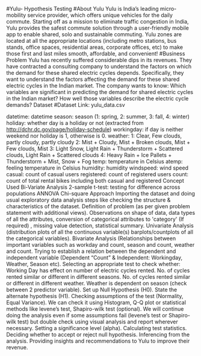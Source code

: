 #Yulu- Hypothesis Testing
#About Yulu
Yulu is India’s leading micro-mobility service provider, which offers unique vehicles for the daily commute. Starting off as a mission to eliminate traffic congestion in India, Yulu provides the safest commute solution through a user-friendly mobile app to enable shared, solo and sustainable commuting.
Yulu zones are located at all the appropriate locations (including metro stations, bus stands, office spaces, residential areas, corporate offices, etc) to make those first and last miles smooth, affordable, and convenient!
#Business Problem
Yulu has recently suffered considerable dips in its revenues.
They have contracted a consulting company to understand the factors on which the demand for these shared electric cycles depends.
Specifically, they want to understand the factors affecting the demand for these shared electric cycles in the Indian market.
The company wants to know:
Which variables are significant in predicting the demand for shared electric cycles in the Indian market?
How well those variables describe the electric cycle demands?
Dataset
#Dataset Link: yulu_data.csv

datetime: datetime
season: season (1: spring, 2: summer, 3: fall, 4: winter)
holiday: whether day is a holiday or not (extracted from http://dchr.dc.gov/page/holiday-schedule)
workingday: if day is neither weekend nor holiday is 1, otherwise is 0.
weather: 1: Clear, Few clouds, partly cloudy, partly cloudy 2: Mist + Cloudy, Mist + Broken clouds, Mist + Few clouds, Mist 3: Light Snow, Light Rain + Thunderstorm + Scattered clouds, Light Rain + Scattered clouds 4: Heavy Rain + Ice Pallets + Thunderstorm + Mist, Snow + Fog
temp: temperature in Celsius
atemp: feeling temperature in Celsius
humidity: humidity
windspeed: wind speed
casual: count of casual users
registered: count of registered users
count: count of total rental bikes including both casual and registered
Concept Used
Bi-Variate Analysis
2-sample t-test: testing for difference across populations
ANNOVA
Chi-square
Approach
Importing the dataset and doing usual exploratory data analysis steps like checking the structure & characteristics of the dataset.
Definition of problem (as per given problem statement with additional views).
Observations on shape of data, data types of all the attributes, conversion of categorical attributes to 'category' (If required) , missing value detection, statistical summary.
Univariate Analysis (distribution plots of all the continuous variable(s) barplots/countplots of all the categorical variables).
Bivariate Analysis (Relationships between important variables such as workday and count, season and count, weather and count.
Trying to establish a relation between the dependent and independent variable (Dependent “Count” & Independent: Workingday, Weather, Season etc).
Selecting an appropriate test to check whether:
Working Day has effect on number of electric cycles rented.
No. of cycles rented similar or different in different seasons.
No. of cycles rented similar or different in different weather.
Weather is dependent on season (check between 2 predictor variable).
Set up Null Hypothesis (H0).
State the alternate hypothesis (H1).
Checking assumptions of the test (Normality, Equal Variance). We can check it using Histogram, Q-Q plot or statistical methods like levene’s test, Shapiro-wilk test (optional).
We will continue doing the analysis even if some assumptions fail (levene’s test or Shapiro-wilk test) but double check using visual analysis and report wherever necessary.
Setting a significance level (alpha).
Calculating test statistics.
Deciding whether to accept or reject null hypothesis.
Inferencing from the analysis.
Providing insights and recommendations to Yulu to improve their revenue.
